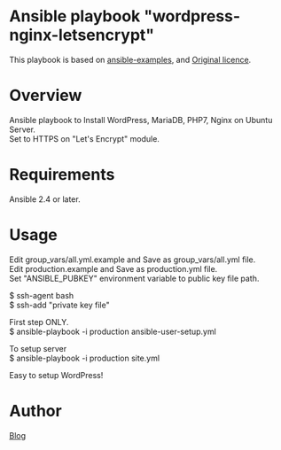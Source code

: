 # Ansible playbook "wordpress-nginx-letsencrypt"
This playbook is based on [ansible-examples](https://github.com/ansible/ansible-examples/blob/master/wordpress-nginx), and [Original licence](https://github.com/ansible/ansible-examples/blob/master/wordpress-nginx/LICENSE.md).

# Overview
Ansible playbook to Install WordPress, MariaDB, PHP7, Nginx on Ubuntu Server.  
Set to HTTPS on "Let's Encrypt" module.

# Requirements
Ansible 2.4 or later.

# Usage
Edit group_vars/all.yml.example and Save as group_vars/all.yml file.  
Edit production.example and Save as production.yml file.  
Set "ANSIBLE_PUBKEY" environment variable to public key file path.

$ ssh-agent bash  
$ ssh-add "private key file"  

First step ONLY.  
$ ansible-playbook -i production ansible-user-setup.yml  

To setup server  
$ ansible-playbook -i production site.yml

Easy to setup WordPress!

# Author
[Blog](https://ak1211.com/4968)

